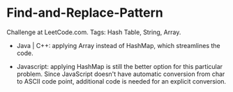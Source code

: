 # Find-and-Replace-Pattern
Challenge at LeetCode.com. Tags: Hash Table, String, Array.


- Java | C++: applying Array instead of HashMap, which streamlines the code.

- Javascript: applying HashMap is still the better option for this particular problem. Since JavaScript doesn't have automatic conversion 
              from char to ASCII code point, additional code is needed for an explicit conversion.
